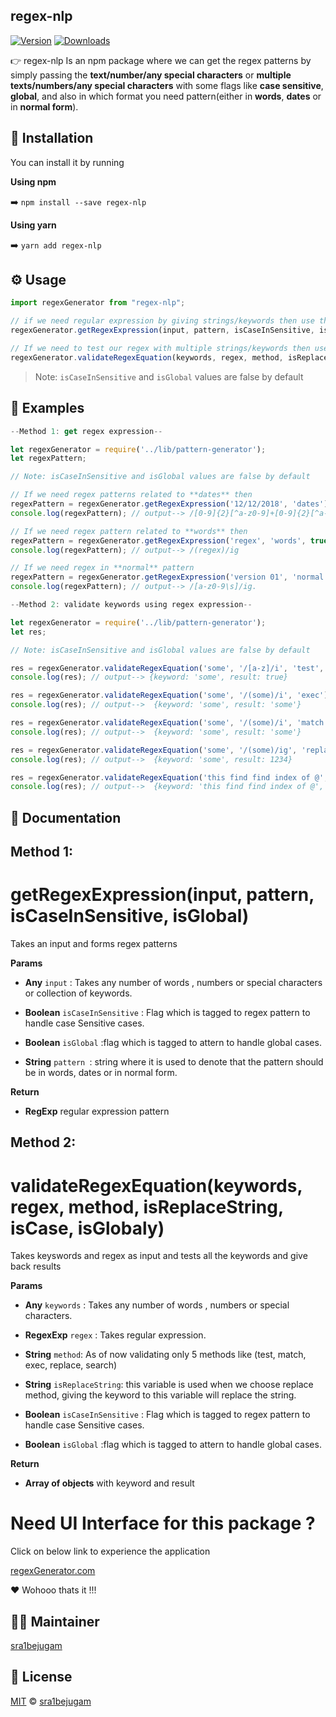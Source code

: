 ## regex-nlp
 [![Version](https://img.shields.io/npm/v/regex-nlp.svg)](https://www.npmjs.com/package/regex-nlp) [![Downloads](https://img.shields.io/npm/dt/regex-nlp.svg)](https://www.npmjs.com/package/regex-nlp)

:point_right: regex-nlp Is an npm package where we can get the regex patterns by simply passing the **text/number/any special characters** or **multiple texts/numbers/any special characters** with some flags like **case sensitive**, **global**, and also in which format you need pattern(either in **words**, **dates** or in **normal form**).


## :electric_plug: Installation

You can install it by running 

**Using npm**

:arrow_right: `npm install --save regex-nlp`

**Using yarn**

:arrow_right: `yarn add regex-nlp`

## :gear: Usage
```js
import regexGenerator from "regex-nlp";

// if we need regular expression by giving strings/keywords then use this
regexGenerator.getRegexExpression(input, pattern, isCaseInSensitive, isGlobal);

// If we need to test our regex with multiple strings/keywords then use this 
regexGenerator.validateRegexEquation(keywords, regex, method, isReplaceString, isCase, isGlobaly);

```

 >Note:  `isCaseInSensitive` and `isGlobal` values are false by default

## :key: Examples
```js
--Method 1: get regex expression--

let regexGenerator = require('../lib/pattern-generator');
let regexPattern;

// Note: isCaseInSensitive and isGlobal values are false by default

// If we need regex patterns related to **dates** then 
regexPattern = regexGenerator.getRegexExpression('12/12/2018', 'dates');
console.log(regexPattern); // output--> /[0-9]{2}[^a-z0-9]+[0-9]{2}[^a-z0-9]+[0-9]{2,4}/

// If we need regex pattern related to **words** then 
regexPattern = regexGenerator.getRegexExpression('regex', 'words', true, true);
console.log(regexPattern); // output--> /(regex)/ig

// If we need regex in **normal** pattern
regexPattern = regexGenerator.getRegexExpression('version 01', 'normal', true, true)
console.log(regexPattern); // output--> /[a-z0-9\s]/ig.
```
```js
--Method 2: validate keywords using regex expression--

let regexGenerator = require('../lib/pattern-generator');
let res;

// Note: isCaseInSensitive and isGlobal values are false by default

res = regexGenerator.validateRegexEquation('some', '/[a-z]/i', 'test', false, true, true);
console.log(res); // output--> {keyword: 'some', result: true}

res = regexGenerator.validateRegexEquation('some', '/(some)/i', 'exec');
console.log(res); // output-->  {keyword: 'some', result: 'some'}

res = regexGenerator.validateRegexEquation('some', '/(some)/i', 'match');
console.log(res); // output-->  {keyword: 'some', result: 'some'}

res = regexGenerator.validateRegexEquation('some', '/(some)/ig', 'replace', '1234', true, true);
console.log(res); // output-->  {keyword: 'some', result: 1234}

res = regexGenerator.validateRegexEquation('this find find index of @', '/@/', 'search');
console.log(res); // output-->  {keyword: 'this find find index of @', result: 24}

```
## :memo: Documentation

## Method 1:

# getRegexExpression(input, pattern, isCaseInSensitive, isGlobal)

Takes an input and forms regex patterns

**Params**
- **Any** `input` : Takes any number of words , numbers  or special characters or collection of keywords.

-  **Boolean** `isCaseInSensitive` : Flag which is tagged to regex pattern to handle case Sensitive cases.

- **Boolean** `isGlobal` :flag which is tagged to attern to handle global cases.

- **String** `pattern `: string where it is used to denote that the pattern should be in words, dates or in normal form.

**Return**
- **RegExp** regular expression pattern


## Method 2:

# validateRegexEquation(keywords, regex, method, isReplaceString, isCase, isGlobaly)

Takes keyswords and regex as input and tests all the keywords and give back results

**Params**
- **Any** `keywords` : Takes any number of words , numbers  or special characters.

- **RegexExp** `regex` : Takes regular expression.

- **String** `method`: As of now validating only 5 methods like (test, match, exec, replace, search)

- **String** `isReplaceString`: this variable is used when we choose replace method, giving the keyword to this variable will replace the string.

-  **Boolean** `isCaseInSensitive` : Flag which is tagged to regex pattern to handle case Sensitive cases.

- **Boolean** `isGlobal` :flag which is tagged to attern to handle global cases.

**Return**
- **Array of objects** with keyword and result



# Need UI Interface for this package ?

Click on below link to experience the application

[regexGenerator.com][UISite]



:heart: Wohooo thats it !!!


## :raising_hand_man: Maintainer
[sra1bejugam][website]
## :scroll: License

[MIT][license] © [sra1bejugam][website]


[license]: /LICENSE
[website]: https://github.com/sra1bejugam/RegexGenerator
[UISite]:https://regex-generator.herokuapp.com/index
[gpay-donations]: htps://addcrctsitehere.com

